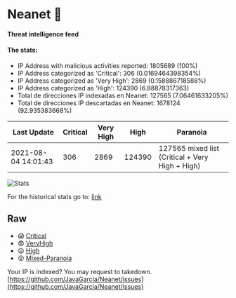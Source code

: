 # Neanet :hocho:
#### Threat intelligence feed
#### The stats:

- IP Address with malicious activities reported: 1805689 (100%)
- IP Address categorized as 'Critical':  306 (0.0169464398354%)
- IP Address categorized as 'Very High':  2869 (0.158886718588%)
- IP Address categorized as 'High':  124390 (6.88878317363)
- Total de direcciones IP indexadas en Neanet:  127565 (7.06461633205%)
- Total de direcciones IP descartadas en Neanet:  1678124 (92.935383668%)

| Last Update | Critical | Very High | High | Paranoia |
| --- | --- | --- | --- | --- |
| 2021-08-04 14:01:43 | 306 | 2869 | 124390 | 127565 mixed list (Critical + Very High + High)|

![Stats](https://docs.google.com/spreadsheets/d/e/2PACX-1vSnaNMIXVabIpDJjufMlzH7poXnshF3mgd8Is1g9ytUEzVsP5my4Trn8f-xkoLLQ38xpL3HtmUexLo6/pubchart?oid=501124687&format=image)

For the historical stats go to: [link](/stats.csv)
## Raw
- :scream: [Critical](https://raw.githubusercontent.com/JavaGarcia/Neanet/master/blacklists/neanet_critical.txt)
- :fearful: [VeryHigh](https://raw.githubusercontent.com/JavaGarcia/Neanet/master/blacklists/neanet_veryHigh.txtt)
- :frowning: [High](https://raw.githubusercontent.com/JavaGarcia/Neanet/master/blacklists/neanet_high.txt)
- :dizzy_face: [Mixed-Paranoia](https://raw.githubusercontent.com/JavaGarcia/Neanet/master/blacklists/neanet_all.txt)


Your IP is indexed? You may request to takedown. [https://github.com/JavaGarcia/Neanet/issues](https://github.com/JavaGarcia/Neanet/issues)


























































































































































































































































































































































































































































































































































































































































































































































































































































































































































































































































































































































































































































































































































































































































































































































































































































































































































































































































































































































































































































































































































































































































































































































































































































































































































































































































































































































































































































































































































































































































































































































































































































































































































































































































































































































































































































































































































































































































































































































































































































































































































































































































































































































































































































































































































































































































































































































































































































































































































































































































































































































































































































































































































































































































































































































































































































































































































































































































































































































































































































































































































































































































































































































































































































































































































































































































































































































































































































































































































































































































































































































































































































































































































































































































































































































































































































































































































































































































































































































































































































































































































































